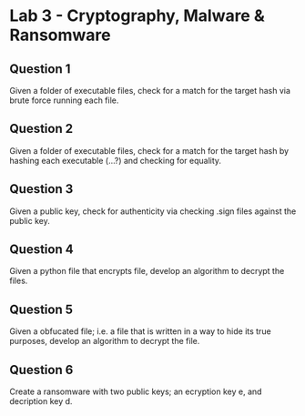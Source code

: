 # Lab 3 - Cryptography, Malware & Ransomware


## Question 1
Given a folder of executable files, check for a match for the target hash via brute force running each file.


## Question 2
Given a folder of executable files, check for a match for the target hash by hashing each executable (...?) and checking for equality.


## Question 3
Given a public key, check for authenticity via checking .sign files against the public key.


## Question 4
Given a python file that encrypts file, develop an algorithm to decrypt the files.


## Question 5
Given a obfucated file; i.e. a file that is written in a way to hide its true purposes, develop an algorithm to decrypt the file.


## Question 6
Create a ransomware with two public keys; an ecryption key e, and decription key d. 
